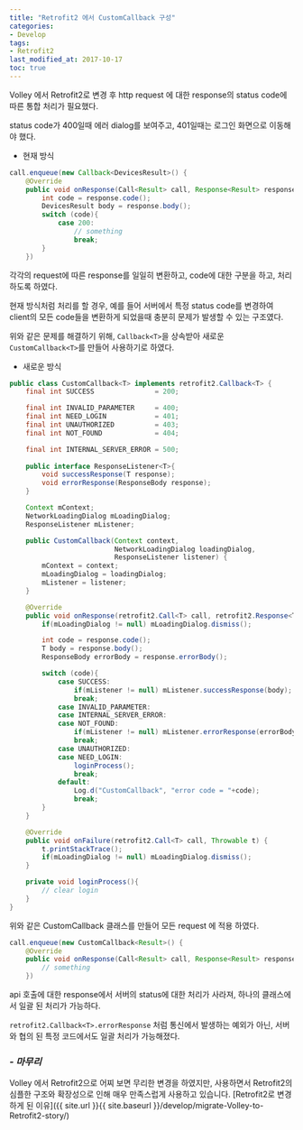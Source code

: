 ```yaml
---
title: "Retrofit2 에서 CustomCallback 구성"
categories: 
- Develop
tags:
- Retrofit2
last_modified_at: 2017-10-17
toc: true
---
```


Volley 에서 Retrofit2로 변경 후 http request 에 대한 response의 status code에 따른 통합 처리가 필요했다.  

status code가 400일때 에러 dialog를 보여주고, 401일때는 로그인 화면으로 이동해야 했다.  

- 현재 방식

```java
call.enqueue(new Callback<DevicesResult>() {
    @Override
    public void onResponse(Call<Result> call, Response<Result> response) {
        int code = response.code();
        DevicesResult body = response.body();
        switch (code){
            case 200:
                // something
                break;
        }
    })
```

각각의 request에 따른 response를 일일히 변환하고, code에 대한 구분을 하고, 처리 하도록 하였다.  

현재 방식처럼 처리를 할 경우, 예를 들어 서버에서 특정 status code를 변경하여 client의 모든 code들을 변환하게 되었을때 충분히 문제가 발생할 수 있는 구조였다.

위와 같은 문제를 해결하기 위해, `Callback<T>`을 상속받아 새로운 `CustomCallback<T>`를 만들어 사용하기로 하였다.

- 새로운 방식

```java
public class CustomCallback<T> implements retrofit2.Callback<T> {
    final int SUCCESS               = 200;

    final int INVALID_PARAMETER     = 400;
    final int NEED_LOGIN            = 401;
    final int UNAUTHORIZED          = 403;
    final int NOT_FOUND             = 404;

    final int INTERNAL_SERVER_ERROR = 500;
    
    public interface ResponseListener<T>{
        void successResponse(T response);
        void errorResponse(ResponseBody response);
    }

    Context mContext;
    NetworkLoadingDialog mLoadingDialog;
    ResponseListener mListener;

    public CustomCallback(Context context,
                          NetworkLoadingDialog loadingDialog,
                          ResponseListener listener) {
        mContext = context;
        mLoadingDialog = loadingDialog;
        mListener = listener;
    }

    @Override
    public void onResponse(retrofit2.Call<T> call, retrofit2.Response<T> response) {
        if(mLoadingDialog != null) mLoadingDialog.dismiss();

        int code = response.code();
        T body = response.body();
        ResponseBody errorBody = response.errorBody();

        switch (code){
            case SUCCESS:
                if(mListener != null) mListener.successResponse(body);
                break;
            case INVALID_PARAMETER:
            case INTERNAL_SERVER_ERROR:
            case NOT_FOUND:
                if(mListener != null) mListener.errorResponse(errorBody);
                break;
            case UNAUTHORIZED:
            case NEED_LOGIN:
                loginProcess();
                break;
            default:
                Log.d("CustomCallback", "error code = "+code);
                break;
        }
    }

    @Override
    public void onFailure(retrofit2.Call<T> call, Throwable t) {
        t.printStackTrace();
        if(mLoadingDialog != null) mLoadingDialog.dismiss();
    }

    private void loginProcess(){
        // clear login
    }
}
```

위와 같은 CustomCallback 클래스를 만들어 모든 request 에 적용 하였다.

```java
call.enqueue(new CustomCallback<Result>() {
    @Override
    public void onResponse(Call<Result> call, Response<Result> response) {
        // something
    })
```

api 호출에 대한 response에서 서버의 status에 대한 처리가 사라져, 하나의 클래스에서 일괄 된 처리가 가능하다.  

`retrofit2.Callback<T>.errorResponse` 처럼 통신에서 발생하는 예외가 아닌, 서버와 협의 된 특정 코드에서도 일괄 처리가 가능해졌다.  



### ___- 마무리___

Volley 에서 Retrofit2으로 어찌 보면 무리한 변경을 하였지만, 사용하면서 Retrofit2의 심플한 구조와 확장성으로 인해 매우 만족스럽게 사용하고 있습니다. [Retrofit2로 변경하게 된 이유]({{ site.url }}{{ site.baseurl }}/develop/migrate-Volley-to-Retrofit2-story/)